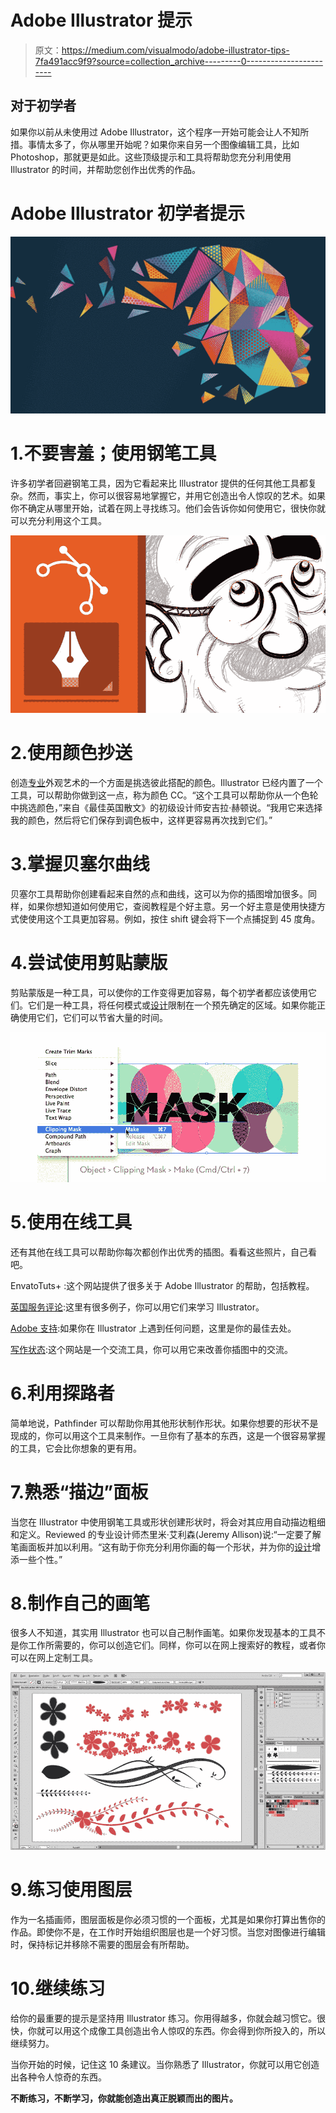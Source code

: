 # Adobe Illustrator 提示

> 原文：<https://medium.com/visualmodo/adobe-illustrator-tips-7fa491acc9f9?source=collection_archive---------0----------------------->

## 对于初学者

如果你以前从未使用过 Adobe Illustrator，这个程序一开始可能会让人不知所措。事情太多了，你从哪里开始呢？如果你来自另一个图像编辑工具，比如 Photoshop，那就更是如此。这些顶级提示和工具将帮助您充分利用使用 Illustrator 的时间，并帮助您创作出优秀的作品。

# Adobe Illustrator 初学者提示

![](img/33a7bdfc6c8573cfea1d25e3e37a637e.png)

# 1.不要害羞；使用钢笔工具

许多初学者回避钢笔工具，因为它看起来比 Illustrator 提供的任何其他工具都复杂。然而，事实上，你可以很容易地掌握它，并用它创造出令人惊叹的艺术。如果你不确定从哪里开始，试着在网上寻找练习。他们会告诉你如何使用它，很快你就可以充分利用这个工具。

![](img/454114a92cd1a973d81c813f4e5e5b82.png)

# 2.使用颜色抄送

创造[专业](https://visualmodo.com/)外观艺术的一个方面是挑选彼此搭配的颜色。Illustrator 已经内置了一个工具，可以帮助你做到这一点，称为颜色 CC。“这个工具可以帮助你从一个色轮中挑选颜色，”来自《最佳英国散文》的初级设计师安吉拉·赫顿说。“我用它来选择我的颜色，然后将它们保存到调色板中，这样更容易再次找到它们。”

# 3.掌握贝塞尔曲线

贝塞尔工具帮助你创建看起来自然的点和曲线，这可以为你的插图增加很多。同样，如果你想知道如何使用它，查阅教程是个好主意。另一个好主意是使用快捷方式使使用这个工具更加容易。例如，按住 shift 键会将下一个点捕捉到 45 度角。

# 4.尝试使用剪贴蒙版

剪贴蒙版是一种工具，可以使你的工作变得更加容易，每个初学者都应该使用它们。它们是一种工具，将任何模式或[设计](https://visualmodo.com/)限制在一个预先确定的区域。如果你能正确使用它们，它们可以节省大量的时间。

![](img/adf55439b2603d09adaeefb7a703b832.png)

# 5.使用在线工具

还有其他在线工具可以帮助你每次都创作出优秀的插图。看看这些照片，自己看吧。

EnvatoTuts+ :这个网站提供了很多关于 Adobe Illustrator 的帮助，包括教程。

[英国服务评论](https://ukservicesreviews.com/):这里有很多例子，你可以用它们来学习 Illustrator。

[Adobe 支持](https://helpx.adobe.com/support.html#/top_products):如果你在 Illustrator 上遇到任何问题，这里是你的最佳去处。

[写作状态](http://stateofwriting.com/):这个网站是一个交流工具，你可以用它来改善你插图中的交流。

# 6.利用探路者

简单地说，Pathfinder 可以帮助你用其他形状制作形状。如果你想要的形状不是现成的，你可以用这个工具来制作。一旦你有了基本的东西，这是一个很容易掌握的工具，它会比你想象的更有用。

# 7.熟悉“描边”面板

当您在 Illustrator 中使用钢笔工具或形状创建形状时，将会对其应用自动描边粗细和定义。Reviewed 的专业设计师杰里米·艾利森(Jeremy Allison)说:“一定要了解笔画面板并加以利用。“这有助于你充分利用你画的每一个形状，并为你的[设计](https://visualmodo.com/)增添一些个性。”

# 8.制作自己的画笔

很多人不知道，其实用 Illustrator 也可以自己制作画笔。如果你发现基本的工具不是你工作所需要的，你可以创造它们。同样，你可以在网上搜索好的教程，或者你可以在网上定制工具。

![](img/7699f2a11ed650e49592347943e5622d.png)

# 9.练习使用图层

作为一名插画师，图层面板是你必须习惯的一个面板，尤其是如果你打算出售你的作品。即使你不是，在工作时开始组织图层也是一个好习惯。当您对图像进行编辑时，保持标记并移除不需要的图层会有所帮助。

# 10.继续练习

给你的最重要的提示是坚持用 Illustrator 练习。你用得越多，你就会越习惯它。很快，你就可以用这个成像工具创造出令人惊叹的东西。你会得到你所投入的，所以继续努力。

当你开始的时候，记住这 10 条建议。当你熟悉了 Illustrator，你就可以用它创造出各种令人惊奇的东西。

**不断练习，不断学习，你就能创造出真正脱颖而出的图片。**